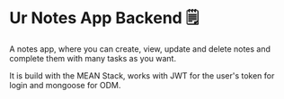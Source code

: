 # Ur Notes App Backend 🗒️

A notes app, where you can create, view, update and delete notes and complete them with many tasks as you want.

It is build with the MEAN Stack, works with JWT for the user's token for login and mongoose for ODM.
